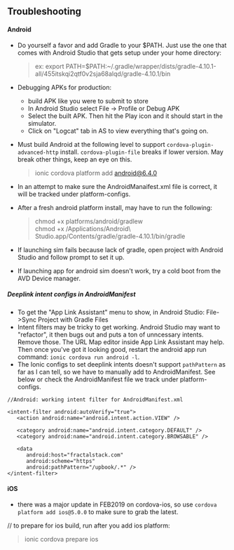 
## Troubleshooting  

#### Android  
- Do yourself a favor and add Gradle to your $PATH.  Just use the one that comes with Android Studio that gets setup under your home directory:  
    > ex: export PATH=$PATH:~/.gradle/wrapper/dists/gradle-4.10.1-all/455itskqi2qtf0v2sja68alqd/gradle-4.10.1/bin

- Debugging APKs for production:  
    - build APK like you were to submit to store
    - In Android Studio select File -> Profile or Debug APK
    - Select the built APK.  Then hit the Play icon and it should start in the simulator.
    - Click on "Logcat" tab in AS to view everything that's going on.

- Must build Android at the following level to support `cordova-plugin-advanced-http` install.  `cordova-plugin-file` breaks if lower version.  May break other things, keep an eye on this.  
    > ionic cordova platform add android@6.4.0  
- In an attempt to make sure the AndroidManaifest.xml file is correct, it will be tracked under platform-configs.  
- After a fresh android platform install, may have to run the following:  
    > chmod +x platforms/android/gradlew  
    > chmod +x /Applications/Android\ Studio.app/Contents/gradle/gradle-4.10.1/bin/gradle
- If launching sim fails because lack of gradle, open project with Android Studio and follow prompt to set it up.
- If launching app for android sim doesn't work, try a cold boot from the AVD Device manager.  

##### Deeplink intent configs in AndroidManifest  
- To get the "App Link Assistant" menu to show, in Android Studio: File->Sync Project with Gradle Files  
- Intent filters may be tricky to get working.  Android Studio may want to "refactor", it then bugs out and puts a ton of unncessary intents.  Remove those.  The URL Map editor inside App Link Assistant may help.  Then once you've got it looking good, restart the android app run command: `ionic cordova run android -l`.   
- The Ionic configs to set deeplink intents doesn't support `pathPattern` as far as I can tell, so we have to manually add to AndroidManifest.  See below or check the AndroidManifest file we track under platform-configs.  


```
//Android: working intent filter for AndroidManifest.xml  

<intent-filter android:autoVerify="true">
   <action android:name="android.intent.action.VIEW" />

   <category android:name="android.intent.category.DEFAULT" />
   <category android:name="android.intent.category.BROWSABLE" />

   <data
      android:host="fractalstack.com"
      android:scheme="https"
      android:pathPattern="/upbook/.*" />
</intent-filter>  
```  

#### iOS

- there was a major update in FEB2019 on cordova-ios, so use `cordova platform add ios@5.0.0` to make sure to grab the latest.  

// to prepare for ios build, run after you add ios platform:  
> ionic cordova prepare ios  


